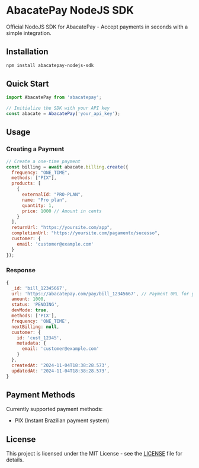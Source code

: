# AbacatePay NodeJS SDK

Official NodeJS SDK for AbacatePay - Accept payments in seconds with a simple integration.

## Installation

```bash
npm install abacatepay-nodejs-sdk
```

## Quick Start

```js
import AbacatePay from 'abacatepay';

// Initialize the SDK with your API key
const abacate = AbacatePay('your_api_key');
```

## Usage

### Creating a Payment

```js
// Create a one-time payment
const billing = await abacate.billing.create({
  frequency: "ONE_TIME",
  methods: ["PIX"],
  products: [
    {
      externalId: "PRO-PLAN",
      name: "Pro plan",
      quantity: 1,
      price: 1000 // Amount in cents
    }
  ],
  returnUrl: "https://yoursite.com/app",
  completionUrl: "https://yoursite.com/pagamento/sucesso",
  customer: {
    email: 'customer@example.com'
  }
});
```

### Response

```js
{
  _id: 'bill_12345667',
  url: 'https://abacatepay.com/pay/bill_12345667', // Payment URL for your customer
  amount: 1000,
  status: 'PENDING',
  devMode: true,
  methods: ['PIX'],
  frequency: 'ONE_TIME',
  nextBilling: null,
  customer: {
    id: 'cust_12345',
    metadata: {
      email: 'customer@example.com'
    }
  },
  createdAt: '2024-11-04T18:38:28.573',
  updatedAt: '2024-11-04T18:38:28.573',
}
```

## Payment Methods

Currently supported payment methods:
- PIX (Instant Brazilian payment system)


## License

This project is licensed under the MIT License - see the [LICENSE](LICENSE) file for details.
